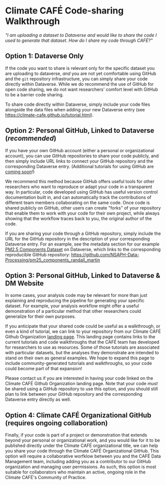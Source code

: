 # Climate CAFÉ Code-sharing Walkthrough

_"I am uploading a dataset to Dataverse and would like to share the code I used to generate that dataset. How do I share my code through CAFÉ?"_

## Option 1: Dataverse Only
If the code you want to share is relevant only for the specific dataset you are uploading to dataverse, *and* you are not yet comfortable using GitHub and the `git` repository infrastructure, you can simply share your code directly within Dataverse. While we do recommend the use of GitHub for open code sharing, we do not want researchers' comfort level with GitHub to be a barrier code sharing.

To share code directly within Dataverse, simply include your code files alongside the data files when adding your new Dataverse entry (see https://climate-cafe.github.io/tutorial.html).

## Option 2: Personal GitHub, Linked to Dataverse (_recommended_)
If you have your own GitHub account (either a personal or organizational account), you can use GitHub repositories to share your code publicly, and then simply include URL links to connect your GitHub repository and the corresponding Dataverse entry. (Additional tutorials for using GitHub are [coming soon](https://climate-cafe.github.io/github.html)!)

We recommend this method because GitHub offers useful tools for other researchers who want to reproduce or adapt your code in a transparent way. In particular, code developed using GitHub has useful version control documentation built in, and can automatically track the contributions of different team members collaborating on the same code. Once code is shared publicly on GitHub, other users can create "forks" of your repository that enable them to work with your code for their own project, while always showing that the workflow traces back to you, the original author of the code.

If you are sharing your code through a GitHub repository, simply include the URL for the GitHub repository in the description of your corresponding Dataverse entry. For an example, see the metadata section for our example [PM2.5 Components Dataset](https://dataverse.harvard.edu/dataset.xhtml?persistentId=doi:10.7910/DVN/2NT5CV) on Dataverse, which links to the corresponding reproducible GitHub repository: https://github.com/NSAPH-Data-Processing/pm25_components_randall_martin

## Option 3: Personal GitHub, Linked to Dataverse & DM Website
In some cases, your analysis code may be relevant for more than just explaining and reproducing the pipeline for generating your specific dataset. For example, your analysis workflow might offer a useful demonstration of a particular method that other researchers could generalize for their own purposes.

If you anticipate that your shared code could be useful as a walkthrough, or even a kind of tutorial, we can link to your repository from our Climate CAFÉ Github Organization [landing page](https://climate-cafe.github.io/cafe_github_org.html). This landing page contains links to the current tutorials and code walkthroughs that the CAFÉ team has developed for researchers to use as resources. Some of those tutorials are associated with particular datasets, but the analyses they demonstrate are intended to stand on their own as general examples. We hope to expand this page to include community-generated tutorials and walkthroughs, so your code could become part of that expansion!

Please contact us if you are interested in having your code linked on the Climate CAFÉ Github Organization landing page. Note that your code *must* be shared using a GitHub repository to use this option, and you should still plan to link between your GitHub repository and the corresponding Dataverse entry directly as well.

## Option 4: Climate CAFÉ Organizational GitHub (requires ongoing collaboration)
Finally, if your code is part of a project or demonstration that extends beyond your personal or organizational work, and you would like for it to be published directly under the Climate CAFÉ organizational title, we can help you share your code through the Climate CAFÉ Organizational GitHub. This option will require a collaborative worfklow between you and the CAFÉ Data Management team, including adding you as a contributor to our GitHub organization and managing user permissions. As such, this option is most suitable for collaborators who maintain an active, ongoing role in the Climate CAFÉ's Community of Practice.
